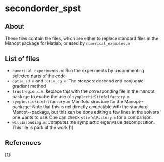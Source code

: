 # secondorder_spst

## About

These files contain the files, which are either to replace standard files in the Manopt package for Matlab, or used by ```numerical_examples.m```

## List of files
- ```numerical_experiments.m```: Run the experiments by uncommenting selected parts of the code
- ```optim_sd.m``` and ```optim_cg.m```: The steepest descend and conjugate gradient method
- ```trustregions.m```: Replace this with the corresponding file in the manopt package to enable the use of  ```symplecticStiefelfactory.m```
- ```symplecticStiefelfactory.m```: Manifold structure for the Manopt--package. Note that this is not directly compatible with the standard Manopt--package, but this can be done editing a few lines in the solvers one wants to use. One can check ```stiefelFactory.m``` for a comparison. 
- ```williasondiag.m```: Computes the symplectic eigenvalue decomposition. This file is park of the work [1] 

## References
[1]: 